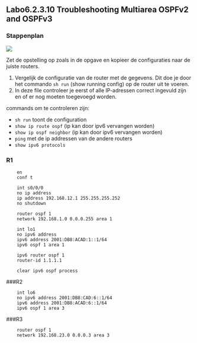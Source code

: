 ## Labo6.2.3.10 Troubleshooting Multiarea OSPFv2 and OSPFv3

### Stappenplan

![](https://github.com/HoGentTIN/ops3-g01/blob/master/deelopdracht03/lab6.2.3.10.PNG)

Zet de opstelling op zoals in de opgave en kopieer de configuraties naar de juiste routers.

1. Vergelijk de configuratie van de router met de gegevens. Dit doe je door het commando `sh run` (show running config) op de router uit te voeren. 
2. In deze file controleer je eerst of alle IP-adressen correct ingevuld zijn en of er nog moeten toegevoegd worden.

commands om te controleren zijn:
* `sh run` toont de configuration
* `show ip route ospf` (ip kan door ipv6 vervangen worden)
* `show ip ospf neighbor` (ip kan door ipv6 vervangen worden)
* `ping` met de ip addressen van de andere routers
* `show ipv6 protocols`

### R1

		en
		conf t

		int s0/0/0
		no ip address
		ip address 192.168.12.1 255.255.255.252
		no shutdown
		
		router ospf 1
		network 192.168.1.0 0.0.0.255 area 1

		int lo1
		no ipv6 address
		ipv6 address 2001:DB8:ACAD:1::1/64
		ipv6 ospf 1 area 1

		ipv6 router ospf 1
		router-id 1.1.1.1
		
		clear ipv6 ospf process


###R2

		int lo6
		no ipv6 address 2001:DB8:CAD:6::1/64
		ipv6 address 2001:DB8:ACAD:6::1/64
		ipv6 ospf 1 area 3

###R3

		router ospf 1
		network 192.168.23.0 0.0.0.3 area 3